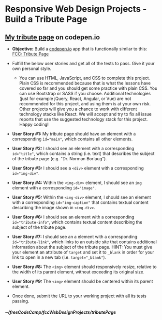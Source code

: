 # Responsive Web Design Projects - Build a Tribute Page  

## <a href="https://codepen.io/srom/full/MMOPEZ" target="_blank">My tribute page</a> on codepen.io

* **Objective:** Build a [codepen.io](https://codepen.io) app that is functionally similar to this: [FCC: Tribute Page](https://codepen.io/freeCodeCamp/full/zNqgVx)  
* Fulfill the below user stories and get all of the tests to pass. Give it your own personal style.  
  * You can use HTML, JavaScript, and CSS to complete this project. Plain CSS is recommended because that is what the lessons have covered so far and you should get some practice with plain CSS. You can use Bootstrap or SASS if you choose. Additional technologies (just for example jQuery, React, Angular, or Vue) are not recommended for this project, and using them is at your own risk. Other projects will give you a chance to work with different technology stacks like React. We will accept and try to fix all issue reports that use the suggested technology stack for this project. Happy coding!  
  
  
* **User Story #1:** My tribute page should have an element with a corresponding `id="main"`, which contains all other elements.  
* **User Story #2:** I should see an element with a corresponding `id="title"`, which contains a string (i.e. text) that describes the subject of the tribute page (e.g. "Dr. Norman Borlaug").  
* **User Story #3:** I should see a `<div>` element with a corresponding `id="img-div"`.  
* **User Story #4:** Within the `<img-div>` element, I should see an `img` element with a corresponding `id="image"`.  
* **User Story #5:** Within the `<img-div>` element, I should see an element with a corresponding `id="img-caption"` that contains textual content describing the image shown in `<img-div>`.  
* **User Story #6:** I should see an element with a corresponding `id="tribute-info"`, which contains textual content describing the subject of the tribute page.  
* **User Story #7:** I should see an a element with a corresponding `id="tribute-link"`, which links to an outside site that contains additional information about the subject of the tribute page. HINT: You must give your element an attribute of `target` and set it to `_blank` in order for your link to open in a new tab (i.e. `target="_blank"`).  
* **User Story #8:** The `<img>` element should responsively resize, relative to the width of its parent element, without exceeding its original size.  
* **User Story #9:** The `<img>` element should be centered within its parent element. 
* Once done, submit the URL to your working project with all its tests passing.  

##### ~/freeCodeCamp/fccWebDesignProjects/tributePage  
